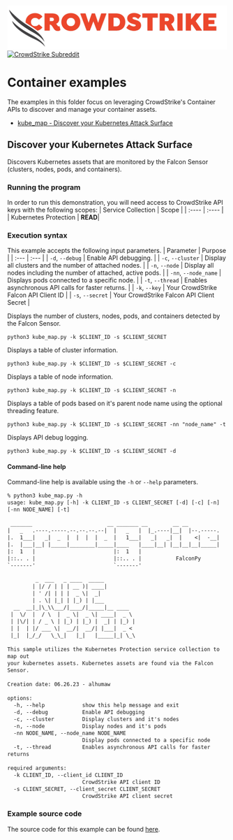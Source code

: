 ![CrowdStrike Falcon](https://raw.githubusercontent.com/CrowdStrike/falconpy/main/docs/asset/cs-logo.png)
[![CrowdStrike Subreddit](https://img.shields.io/badge/-r%2Fcrowdstrike-white?logo=reddit&labelColor=gray&link=https%3A%2F%2Freddit.com%2Fr%2Fcrowdstrike)](https://reddit.com/r/crowdstrike)

# Container examples
The examples in this folder focus on leveraging CrowdStrike's Container APIs to discover and manage your container assets.
- [kube_map - Discover your Kubernetes Attack Surface](#Discover-your-Kubernetes-Attack-Surface)

## Discover your Kubernetes Attack Surface
Discovers Kubernetes assets that are monitored by the Falcon Sensor (clusters, nodes, pods, and containers).

### Running the program
In order to run this demonstration, you will need access to CrowdStrike API keys with the following scopes:
| Service Collection | Scope |
| :---- | :---- |
| Kubernetes Protection | __READ__|

### Execution syntax
This example accepts the following input parameters.
| Parameter | Purpose |
| :--- | :--- |
| `-d`, `--debug` | Enable API debugging. |
| `-c`, `--cluster` | Display all clusters and the number of attached nodes. |
| `-n`, `--node` | Display all nodes including the number of attached, active pods. |
| `-nn`, `--node_name` | Displays pods connected to a specific node. |
| `-t`, `--thread` | Enables asynchronous API calls for faster returns. |
| `-k`, `--key` | Your CrowdStrike Falcon API Client ID |
| `-s`, `--secret` | Your CrowdStrike Falcon API Client Secret |

Displays the number of clusters, nodes, pods, and containers detected by the Falcon Sensor.
```shell
python3 kube_map.py -k $CLIENT_ID -s $CLIENT_SECRET
```

Displays a table of cluster information.
```shell
python3 kube_map.py -k $CLIENT_ID -s $CLIENT_SECRET -c
```

Displays a table of node information.
```shell
python3 kube_map.py -k $CLIENT_ID -s $CLIENT_SECRET -n
```

Displays a table of pods based on it's parent node name using the optional threading feature.
```shell
python3 kube_map.py -k $CLIENT_ID -s $CLIENT_SECRET -nn "node_name" -t
```

Displays API debug logging.
```shell
python3 kube_map.py -k $CLIENT_ID -s $CLIENT_SECRET -d
```

#### Command-line help
Command-line help is available using the `-h` or `--help` parameters.

```shell
% python3 kube_map.py -h
usage: kube_map.py [-h] -k CLIENT_ID -s CLIENT_SECRET [-d] [-c] [-n] [-nn NODE_NAME] [-t]

 _______                        __ _______ __        __ __
|   _   .----.-----.--.--.--.--|  |   _   |  |_.----|__|  |--.-----.
|.  1___|   _|  _  |  |  |  |  _  |   1___|   _|   _|  |    <|  -__|
|.  |___|__| |_____|________|_____|____   |____|__| |__|__|__|_____|
|:  1   |                         |:  1   |
|::.. . |                         |::.. . |           FalconPy
`-------'                         `-------'

         _  ___   _ ____  _____
        | |/ / | | | __ )| ____|
        | ' /| | | |  _ \|  _|
        | . \| |_| | |_) | |___
  __  __|_|\_\\___/|____/|_____|__ ____
 |  \/  |  / \  |  _ \|  _ \| ____|  _ \
 | |\/| | / _ \ | |_) | |_) |  _| | |_) |
 | |  | |/ ___ \|  __/|  __/| |___|  _ <
 |_|  |_/_/   \_\_|   |_|   |_____|_| \_\

This sample utilizes the Kubernetes Protection service collection to map out
your kubernetes assets. Kubernetes assets are found via the Falcon Sensor.

Creation date: 06.26.23 - alhumaw

options:
  -h, --help            show this help message and exit
  -d, --debug           Enable API debugging
  -c, --cluster         Display clusters and it's nodes
  -n, --node            Display nodes and it's pods
  -nn NODE_NAME, --node_name NODE_NAME
                        Display pods connected to a specific node
  -t, --thread          Enables asynchronous API calls for faster returns

required arguments:
  -k CLIENT_ID, --client_id CLIENT_ID
                        CrowdStrike API client ID
  -s CLIENT_SECRET, --client_secret CLIENT_SECRET
                        CrowdStrike API client secret
```

### Example source code
The source code for this example can be found [here](kube_map.py).
